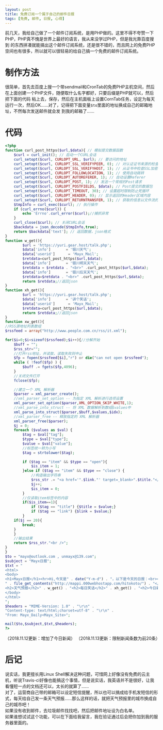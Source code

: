 ```yaml
---
layout: post
title: 免费订阅一个属于自己的邮件日报
tags: [免费, 邮件, 日报, 心得]
---
```


  前几天，我给自己做了一个邮件订阅系统<!--more-->，是用PHP做的。这里不得不夸赞一下PHP，PHP真不愧是世界上最好的语言，我从来没学过PHP，但是我光靠百度搜到
的东西拼凑就能搞出这个邮件订阅系统，还是很不错的，而且网上的免费PHP空间也有很多，所以就可以很轻易的给自己搞一个免费的邮件订阅系统。   

# 制作方法
  很简单，首先去百度上搜一个带sendmail和CronTab的免费PHP主机空间，然后在上面创建一个PHP文件，随便取什么名字都好，只要后缀是PHP就可以，然后把下面的代码
粘上去，保存，然后在主机面板上设置CornTab任务，设定为每天运行一次，然后OK……对了，记得把下面变量`$to`里面的地址换成自己的邮箱地址，不然每次发送邮件就会发
到我的邮箱了……

# 代码
``` PHP
<?php
function curl_post_https($url,$data){ // 模拟提交数据函数
    $curl = curl_init(); // 启动一个CURL会话
    curl_setopt($curl, CURLOPT_URL, $url); // 要访问的地址
    curl_setopt($curl, CURLOPT_SSL_VERIFYPEER, 0); // 对认证证书来源的检查
    curl_setopt($curl, CURLOPT_SSL_VERIFYHOST, 1); // 从证书中检查SSL加密算法是否存在
    curl_setopt($curl, CURLOPT_FOLLOWLOCATION, 1); // 使用自动跳转
    curl_setopt($curl, CURLOPT_AUTOREFERER, 1); // 自动设置Referer
    curl_setopt($curl, CURLOPT_POST, 1); // 发送一个常规的Post请求
    curl_setopt($curl, CURLOPT_POSTFIELDS, $data); // Post提交的数据包
    curl_setopt($curl, CURLOPT_TIMEOUT, 30); // 设置超时限制防止死循环
    curl_setopt($curl, CURLOPT_HEADER, 0); // 显示返回的Header区域内容
    curl_setopt($curl, CURLOPT_RETURNTRANSFER, 1); // 获取的信息以文件流的形式返回
    $tmpInfo = curl_exec($curl); // 执行操作
    if (curl_errno($curl)) {
        echo 'Errno'.curl_error($curl);//捕抓异常
    }
    curl_close($curl); // 关闭CURL会话
    $backdata = json_decode($tmpInfo,true);
    return $backdata['text']; // 返回数据，json格式
}
function w_get(){
        $url = 'https://yuri.gear.host/talk.php';
        $data['info']       = '银川天气';
        $data['userid']      = 'Mayx_Mail';
        $retdata=curl_post_https($url,$data);
        $data['info']       = '银川明天天气';
        $retdata = $retdata . "<br>" .curl_post_https($url,$data);
        $data['info']       = '银川后天天气';
        $retdata=$retdata . "<br>" .curl_post_https($url,$data);
        return $retdata;//返回json
}
function xh_get(){
        $url = 'https://yuri.gear.host/talk.php';
        $data['info']       = '讲个笑话';
        $data['userid']      = 'Mayx_Mail';
        $retdata=curl_post_https($url,$data);
        return $retdata;//返回json
}
function xw_get(){
//RSS源地址列表数组 
$rssfeed = array("http://www.people.com.cn/rss/it.xml"); 
 
for($i=0;$i<sizeof($rssfeed);$i++){//分解开始 
    $buff = ""; 
    $rss_str=""; 
    //打开rss地址，并读取，读取失败则中止 
    $fp = fopen($rssfeed[$i],"r") or die("can not open $rssfeed");  
    while ( !feof($fp) ) { 
        $buff .= fgets($fp,4096); 
    } 
    //关闭文件打开 
    fclose($fp); 
 
    //建立一个 XML 解析器 
    $parser = xml_parser_create(); 
    //xml_parser_set_option -- 为指定 XML 解析进行选项设置 
    xml_parser_set_option($parser,XML_OPTION_SKIP_WHITE,1); 
    //xml_parse_into_struct -- 将 XML 数据解析到数组$values中 
    xml_parse_into_struct($parser,$buff,$values,$idx); 
    //xml_parser_free -- 释放指定的 XML 解析器 
    xml_parser_free($parser); 
    $j = 0;
    foreach ($values as $val) { 
        $tag = $val["tag"]; 
        $type = $val["type"]; 
        $value = $val["value"]; 
        //标签统一转为小写 
        $tag = strtolower($tag); 
 
        if ($tag == "item" && $type == "open"){ 
            $is_item = 1; 
        }else if ($tag == "item" && $type == "close") { 
            //构造输出字符串 
            $rss_str .= "<a href='".$link."' target=_blank>".$title."</a><br />"; 
            $j++;
            $is_item = 0; 
        } 
        //仅读取item标签中的内容 
        if($is_item==1){ 
            if ($tag == "title") {$title = $value;}         
            if ($tag == "link") {$link = $value;} 
        } 
    if($j == 20){
        break;
    }
    } 
    //输出结果 
    return $rss_str."<br />"; 
} 
}
$to = "mayx@outlook.com , unmayx@139.com";
$subject = "Mayx日报";
$txt = "
<html>
<body>
<h1>Mayx日报</h1><hr>Hi,今天是" . date("Y-m-d") . "，以下是今天的日报：<br><small>
" . file_get_contents("http://mappi.000webhostapp.com/hitokoto/") . "</small>
<h2>天气预报</h2>" . w_get() . "<h2>每日笑话</h2>" . xh_get() . "<h2>今日新闻</h2>" . xw_get() . "<hr><small>" . file_get_contents("https://api.gushi.ci/all.txt") . "</small><br><center>Made By <a href=\"https://mabbs.github.io\">Mayx</a></center>
</body>
</html>
";
$headers = "MIME-Version: 1.0" . "\r\n" . 
"Content-type: text/html;charset=utf-8" . "\r\n" . 
"From: Mayx_Daily<Mayx_Site>";

mail($to,$subject,$txt,$headers);
?>
```
（2018.11.12更新：增加了今日新闻）
（2018.11.13更新：限制新闻条数为前20条）

# 后记
  说实话，我更擅长用Linux Shell解决这种问题，可惜网上好像没有免费的云主机，听说Travis-ci好像也能搞这个事情，但是说实话，我英语并不是很好，让我看懂短一点的文档还可以，太长的就算了……   
  对了，运营商自己带的邮箱可以设定短信提醒，所以也可以搞成给手机发短信的形式，每天给自己发一条天气预报……那么这样的话，就把天气预报里的城市换成自己的城市吧！   
  如果没有收到邮件，去垃圾邮件找找吧，然后把邮件地址设为白名单。   
  如果谁想试试这个功能，可以在下面给我留言，我在验证通过后会把你加到我的服务器里面的。
  
